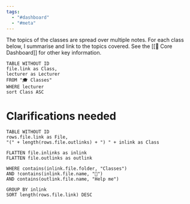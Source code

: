 ```yaml
---
tags:
  - "#dashboard"
  - "#meta"
---
```

The topics of the classes are spread over multiple notes. For each class below, I summarise and link to the topics covered.
See the [[🦅 Core Dashboard]] for other key information.

```dataview
TABLE WITHOUT ID
file.link as Class,
lecturer as Lecturer
FROM "🎓 Classes"
WHERE lecturer
sort Class ASC
```

# Clarifications needed

```dataview
TABLE WITHOUT ID
rows.file.link as File,
"(" + length(rows.file.outlinks) + ") " + inlink as Class

FLATTEN file.inlinks as inlink
FLATTEN file.outlinks as outlink

WHERE contains(inlink.file.folder, "Classes")
AND !contains(inlink.file.name, "🦅")
AND contains(outlink.file.name, "Help me")

GROUP BY inlink
SORT length(rows.file.link) DESC
```
